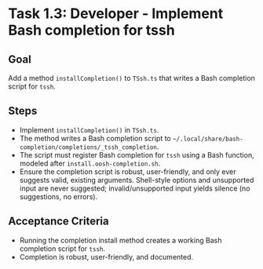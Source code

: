 # Task 1.3: Developer - Implement Bash completion for tssh

## Goal
Add a method `installCompletion()` to `TSsh.ts` that writes a Bash completion script for `tssh`.

## Steps
- Implement `installCompletion()` in `TSsh.ts`.
- The method writes a Bash completion script to `~/.local/share/bash-completion/completions/_tssh_completion`.
- The script must register Bash completion for `tssh` using a Bash function, modeled after `install.oosh-completion.sh`.
- Ensure the completion script is robust, user-friendly, and only ever suggests valid, existing arguments. Shell-style options and unsupported input are never suggested; invalid/unsupported input yields silence (no suggestions, no errors).

## Acceptance Criteria
- Running the completion install method creates a working Bash completion script for `tssh`.
- Completion is robust, user-friendly, and documented.
